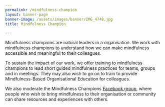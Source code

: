 ```yaml
---
permalink: /mindfulness-champion
layout: banner-page
banner-image: /assets/images/banner/IMG_4748.jpg
title: Mindfulness Champion

---
```

Mindfulness champions are natural leaders in a organisation. We work with mindfulness champions to understand how we can make mindfulness accessible and meaningful to their colleagues.

To sustain the impact of our work, we offer training to mindfulness champions to lead short guided mindfulness practices for teams, groups and in meetings. They may also wish to go on to train to provide Mindfulness-Based Organisational Education for colleagues.

We also moderate the Mindfulness Champions [Facebook group][1], where people who wish to bring mindfulness to their organisation or community can share resources and experiences with others.


[1]: https://www.facebook.com/groups/1792658324380983/